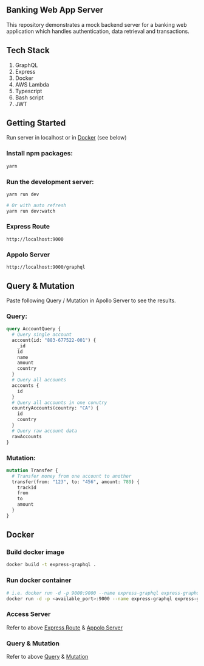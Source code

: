 ## Banking Web App Server

This repository demonstrates a mock backend server for a banking web application which handles authentication, data retrieval and transactions.

## Tech Stack

1. GraphQL
2. Express
3. Docker
4. AWS Lambda
5. Typescript
6. Bash script
7. JWT

## Getting Started

Run server in localhost or in [Docker](#docker) (see below)

### Install npm packages:

```bash
yarn
```

### Run the development server:

```bash
yarn run dev

# Or with auto refresh
yarn run dev:watch
```

### Express Route

```
http://localhost:9000
```

### Appolo Server

```
http://localhost:9000/graphql
```

## Query & Mutation

Paste following Query / Mutation in Apollo Server to see the results.

### Query:

```GraphQL
query AccountQuery {
  # Query single account
  account(id: "883-677522-001") {
    _id
    id
    name
    amount
    country
  }
  # Query all accounts
  accounts {
    id
  }
  # Query all accounts in one conutry
  countryAccounts(country: "CA") {
    id
    country
  }
  # Query raw account data
  rawAccounts
}
```

### Mutation:

```GraphQL
mutation Transfer {
  # Transfer money from one account to another
  transfer(from: "123", to: "456", amount: 789) {
    trackId
    from
    to
    amount
  }
}
```

## Docker

### Build docker image

```bash
docker build -t express-graphql .
```

### Run docker container

```bash
# i.e. docker run -d -p 9000:9000 --name express-graphql express-graphql
docker run -d -p <available_port>:9000 --name express-graphql express-graphql
```

### Access Server

Refer to above [Express Route](#express-route) & [Appolo Server](#appolo-server)

### Query & Mutation

Refer to above [Query](#query) & [Mutation](#mutation)
